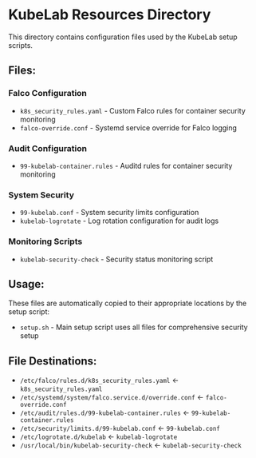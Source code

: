 # KubeLab Resources Directory

This directory contains configuration files used by the KubeLab setup scripts.

## Files:

### Falco Configuration
- `k8s_security_rules.yaml` - Custom Falco rules for container security monitoring
- `falco-override.conf` - Systemd service override for Falco logging

### Audit Configuration  
- `99-kubelab-container.rules` - Auditd rules for container security monitoring

### System Security
- `99-kubelab.conf` - System security limits configuration
- `kubelab-logrotate` - Log rotation configuration for audit logs

### Monitoring Scripts
- `kubelab-security-check` - Security status monitoring script

## Usage:

These files are automatically copied to their appropriate locations by the setup script:

- `setup.sh` - Main setup script uses all files for comprehensive security setup

## File Destinations:

- `/etc/falco/rules.d/k8s_security_rules.yaml` ← `k8s_security_rules.yaml`
- `/etc/systemd/system/falco.service.d/override.conf` ← `falco-override.conf`
- `/etc/audit/rules.d/99-kubelab-container.rules` ← `99-kubelab-container.rules`
- `/etc/security/limits.d/99-kubelab.conf` ← `99-kubelab.conf`
- `/etc/logrotate.d/kubelab` ← `kubelab-logrotate`
- `/usr/local/bin/kubelab-security-check` ← `kubelab-security-check`
